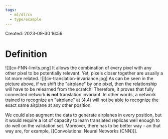 ```yaml
---
tags:
  - ml/dl/cv
  - type/example
---
```

Created: 2023-09-30 16:56
# Definition

![][cv-FNN-limits.png]
It allows the combination of every pixel with any other pixel to be potentially relevant. Yet, pixels closer together are usually a lot more related. 
![][cv-translation-invariance.jpg]
As can be seen in the picture above, if we shift the "airplane" by one pixel, then the relationship will have to be relearned from the scratch! Therefore, it proves that fully connected network **is not** translation invariant. In other words, a network trained to recognize an "airplane" at (4,4) will not be able to recognize the exact same airplane at any other position.

We could also augment the data to generate airplanes in every position, but it would require a lot of capacity to learn translated replicas well enough to do well on the validation set. Moreover, there has to be better way - an that way are, for example,  [[Convolutional Neural Networks (CNN)]].
